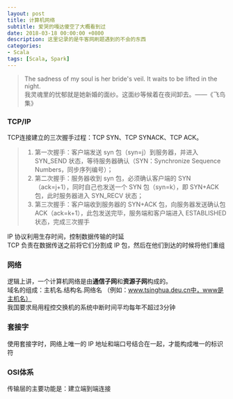 ```yaml
---
layout: post
title: 计算机网络
subtitle: 爱哭的嘎达傻空了大概看到过
date: 2018-03-18 00:00:00 +0800
description: 这里记录的是牛客网刷题遇到的不会的东西
categories:
- Scala
tags: [Scala, Spark] 
---
```


<blockquote class="blockquote-center">
	The sadness of my soul is her bride's veil. It waits to be lifted in the night.<br>
	我灵魂里的忧郁就是她新婚的面纱。这面纱等候着在夜间卸去。——《飞鸟集》
</blockquote >


### TCP/IP

TCP连接建立的三次握手过程：TCP SYN、TCP SYNACK、TCP ACK。
> 1. 第一次握手：客户端发送 syn 包（syn=j）到服务器，并进入 SYN_SEND 状态，等待服务器确认（SYN：Synchronize Sequence Numbers，同步序列编号）；
> 2. 第二次握手：服务器收到 syn 包，必须确认客户端的 SYN（ack=j+1），同时自己也发送一个 SYN 包（syn=k），即 SYN+ACK 包，此时服务器进入 SYN_RECV 状态；
> 3. 第三次握手：客户端收到服务器的 SYN+ACK 包，向服务器发送确认包 ACK（ack=k+1），此包发送完毕，服务端和客户端进入 ESTABLISHED 状态，完成三次握手

IP 协议利用生存时间，控制数据传输的时延 <br>
TCP 负责在数据传送之前将它们分割成 IP 包，然后在他们到达的时候将他们重组

### 网络

逻辑上讲，一个计算机网络是由**通信子网**和**资源子网**构成的。  <br>
域名的组成：主机名.结构名.网络名 （例如：www.tsinghua.deu.cn中，www是主机名） <br>
我国要求局用程控交换机的系统中断时间平均每年不超过3分钟 <br>


### 套接字

使用套接字时，网络上唯一的 IP 地址和端口号结合在一起，才能构成唯一的标识符


### OSI体系

传输层的主要功能是：建立端到端连接























